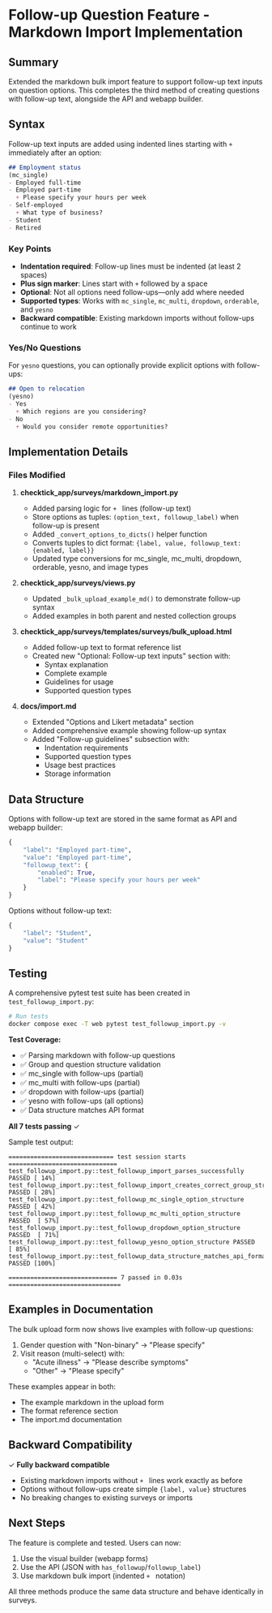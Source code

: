 # Follow-up Question Feature - Markdown Import Implementation

## Summary

Extended the markdown bulk import feature to support follow-up text inputs on question options. This completes the third method of creating questions with follow-up text, alongside the API and webapp builder.

## Syntax

Follow-up text inputs are added using indented lines starting with `+` immediately after an option:

```markdown
## Employment status
(mc_single)
- Employed full-time
- Employed part-time
  + Please specify your hours per week
- Self-employed
  + What type of business?
- Student
- Retired
```

### Key Points

- **Indentation required**: Follow-up lines must be indented (at least 2 spaces)
- **Plus sign marker**: Lines start with `+` followed by a space
- **Optional**: Not all options need follow-ups—only add where needed
- **Supported types**: Works with `mc_single`, `mc_multi`, `dropdown`, `orderable`, and `yesno`
- **Backward compatible**: Existing markdown imports without follow-ups continue to work

### Yes/No Questions

For `yesno` questions, you can optionally provide explicit options with follow-ups:

```markdown
## Open to relocation
(yesno)
- Yes
  + Which regions are you considering?
- No
  + Would you consider remote opportunities?
```

## Implementation Details

### Files Modified

1. **checktick_app/surveys/markdown_import.py**
   - Added parsing logic for `+ ` lines (follow-up text)
   - Store options as tuples: `(option_text, followup_label)` when follow-up is present
   - Added `_convert_options_to_dicts()` helper function
   - Converts tuples to dict format: `{label, value, followup_text: {enabled, label}}`
   - Updated type conversions for mc_single, mc_multi, dropdown, orderable, yesno, and image types

2. **checktick_app/surveys/views.py**
   - Updated `_bulk_upload_example_md()` to demonstrate follow-up syntax
   - Added examples in both parent and nested collection groups

3. **checktick_app/surveys/templates/surveys/bulk_upload.html**
   - Added follow-up text to format reference list
   - Created new "Optional: Follow-up text inputs" section with:
     - Syntax explanation
     - Complete example
     - Guidelines for usage
     - Supported question types

4. **docs/import.md**
   - Extended "Options and Likert metadata" section
   - Added comprehensive example showing follow-up syntax
   - Added "Follow-up guidelines" subsection with:
     - Indentation requirements
     - Supported question types
     - Usage best practices
     - Storage information

## Data Structure

Options with follow-up text are stored in the same format as API and webapp builder:

```python
{
    "label": "Employed part-time",
    "value": "Employed part-time",
    "followup_text": {
        "enabled": True,
        "label": "Please specify your hours per week"
    }
}
```

Options without follow-up text:

```python
{
    "label": "Student",
    "value": "Student"
}
```

## Testing

A comprehensive pytest test suite has been created in `test_followup_import.py`:

```bash
# Run tests
docker compose exec -T web pytest test_followup_import.py -v
```

**Test Coverage:**
- ✅ Parsing markdown with follow-up questions
- ✅ Group and question structure validation
- ✅ mc_single with follow-ups (partial)
- ✅ mc_multi with follow-ups (partial)
- ✅ dropdown with follow-ups (partial)
- ✅ yesno with follow-ups (all options)
- ✅ Data structure matches API format

**All 7 tests passing** ✓

Sample test output:
```
============================= test session starts ==============================
test_followup_import.py::test_followup_import_parses_successfully PASSED [ 14%]
test_followup_import.py::test_followup_import_creates_correct_group_structure PASSED [ 28%]
test_followup_import.py::test_followup_mc_single_option_structure PASSED [ 42%]
test_followup_import.py::test_followup_mc_multi_option_structure PASSED  [ 57%]
test_followup_import.py::test_followup_dropdown_option_structure PASSED  [ 71%]
test_followup_import.py::test_followup_yesno_option_structure PASSED     [ 85%]
test_followup_import.py::test_followup_data_structure_matches_api_format PASSED [100%]

============================== 7 passed in 0.03s ===============================
```

## Examples in Documentation

The bulk upload form now shows live examples with follow-up questions:

1. Gender question with "Non-binary" → "Please specify"
2. Visit reason (multi-select) with:
   - "Acute illness" → "Please describe symptoms"
   - "Other" → "Please specify"

These examples appear in both:
- The example markdown in the upload form
- The format reference section
- The import.md documentation

## Backward Compatibility

✓ **Fully backward compatible**
- Existing markdown imports without `+ ` lines work exactly as before
- Options without follow-ups create simple `{label, value}` structures
- No breaking changes to existing surveys or imports

## Next Steps

The feature is complete and tested. Users can now:
1. Use the visual builder (webapp forms)
2. Use the API (JSON with `has_followup`/`followup_label`)
3. Use markdown bulk import (indented `+ ` notation)

All three methods produce the same data structure and behave identically in surveys.
